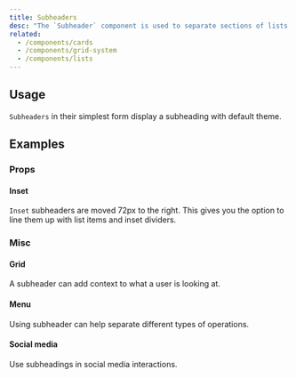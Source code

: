 ```yaml
---
title: Subheaders
desc: "The `Subheader` component is used to separate sections of lists."
related:
  - /components/cards
  - /components/grid-system
  - /components/lists
---
```


## Usage

`Subheaders` in their simplest form display a subheading with default theme.

<subheaders-usage></subheaders-usage>

## Examples

### Props

#### Inset

`Inset` subheaders are moved 72px to the right. This gives you the option to line them up with list items and inset dividers.

<example file="" />

### Misc

#### Grid

A subheader can add context to what a user is looking at.

<example file="" />

#### Menu

Using subheader can help separate different types of operations.

<example file="" />

#### Social media

Use subheadings in social media interactions.

<example file="" />